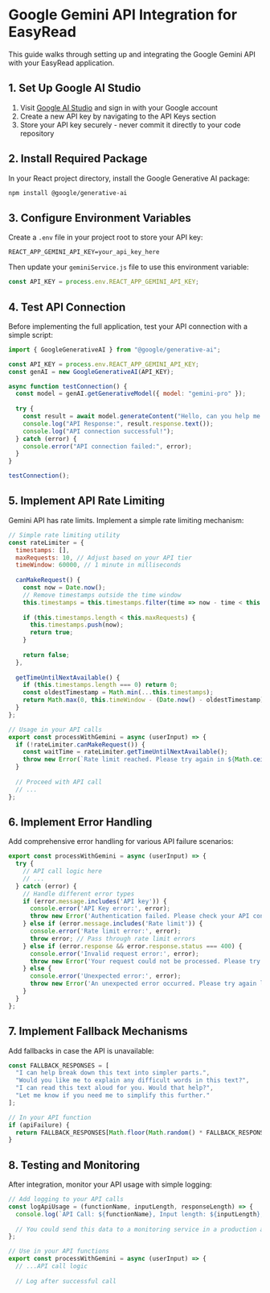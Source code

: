 # Google Gemini API Integration for EasyRead

This guide walks through setting up and integrating the Google Gemini API with your EasyRead application.

## 1. Set Up Google AI Studio

1. Visit [Google AI Studio](https://makersuite.google.com/) and sign in with your Google account
2. Create a new API key by navigating to the API Keys section
3. Store your API key securely - never commit it directly to your code repository

## 2. Install Required Package

In your React project directory, install the Google Generative AI package:

```bash
npm install @google/generative-ai
```

## 3. Configure Environment Variables

Create a `.env` file in your project root to store your API key:

```
REACT_APP_GEMINI_API_KEY=your_api_key_here
```

Then update your `geminiService.js` file to use this environment variable:

```javascript
const API_KEY = process.env.REACT_APP_GEMINI_API_KEY;
```

## 4. Test API Connection

Before implementing the full application, test your API connection with a simple script:

```javascript
import { GoogleGenerativeAI } from "@google/generative-ai";

const API_KEY = process.env.REACT_APP_GEMINI_API_KEY;
const genAI = new GoogleGenerativeAI(API_KEY);

async function testConnection() {
  const model = genAI.getGenerativeModel({ model: "gemini-pro" });
  
  try {
    const result = await model.generateContent("Hello, can you help me with reading?");
    console.log("API Response:", result.response.text());
    console.log("API connection successful!");
  } catch (error) {
    console.error("API connection failed:", error);
  }
}

testConnection();
```

## 5. Implement API Rate Limiting

Gemini API has rate limits. Implement a simple rate limiting mechanism:

```javascript
// Simple rate limiting utility
const rateLimiter = {
  timestamps: [],
  maxRequests: 10, // Adjust based on your API tier
  timeWindow: 60000, // 1 minute in milliseconds
  
  canMakeRequest() {
    const now = Date.now();
    // Remove timestamps outside the time window
    this.timestamps = this.timestamps.filter(time => now - time < this.timeWindow);
    
    if (this.timestamps.length < this.maxRequests) {
      this.timestamps.push(now);
      return true;
    }
    
    return false;
  },
  
  getTimeUntilNextAvailable() {
    if (this.timestamps.length === 0) return 0;
    const oldestTimestamp = Math.min(...this.timestamps);
    return Math.max(0, this.timeWindow - (Date.now() - oldestTimestamp));
  }
};

// Usage in your API calls
export const processWithGemini = async (userInput) => {
  if (!rateLimiter.canMakeRequest()) {
    const waitTime = rateLimiter.getTimeUntilNextAvailable();
    throw new Error(`Rate limit reached. Please try again in ${Math.ceil(waitTime/1000)} seconds.`);
  }
  
  // Proceed with API call
  // ...
};
```

## 6. Implement Error Handling

Add comprehensive error handling for various API failure scenarios:

```javascript
export const processWithGemini = async (userInput) => {
  try {
    // API call logic here
    // ...
  } catch (error) {
    // Handle different error types
    if (error.message.includes('API key')) {
      console.error('API Key error:', error);
      throw new Error('Authentication failed. Please check your API configuration.');
    } else if (error.message.includes('Rate limit')) {
      console.error('Rate limit error:', error);
      throw error; // Pass through rate limit errors
    } else if (error.response && error.response.status === 400) {
      console.error('Invalid request error:', error);
      throw new Error('Your request could not be processed. Please try different input.');
    } else {
      console.error('Unexpected error:', error);
      throw new Error('An unexpected error occurred. Please try again later.');
    }
  }
};
```

## 7. Implement Fallback Mechanisms

Add fallbacks in case the API is unavailable:

```javascript
const FALLBACK_RESPONSES = [
  "I can help break down this text into simpler parts.",
  "Would you like me to explain any difficult words in this text?",
  "I can read this text aloud for you. Would that help?",
  "Let me know if you need me to simplify this further."
];

// In your API function
if (apiFailure) {
  return FALLBACK_RESPONSES[Math.floor(Math.random() * FALLBACK_RESPONSES.length)];
}
```

## 8. Testing and Monitoring

After integration, monitor your API usage with simple logging:

```javascript
// Add logging to your API calls
const logApiUsage = (functionName, inputLength, responseLength) => {
  console.log(`API Call: ${functionName}, Input length: ${inputLength}, Response length: ${responseLength}, Time: ${new Date().toISOString()}`);
  
  // You could send this data to a monitoring service in a production app
};

// Use in your API functions
export const processWithGemini = async (userInput) => {
  // ...API call logic
  
  // Log after successful call